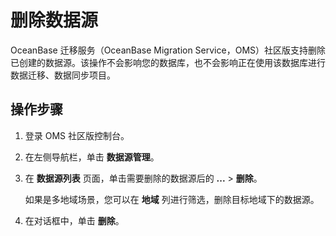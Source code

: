# 删除数据源

OceanBase 迁移服务（OceanBase Migration Service，OMS）社区版支持删除已创建的数据源。该操作不会影响您的数据库，也不会影响正在使用该数据库进行数据迁移、数据同步项目。

## 操作步骤

1. 登录 OMS 社区版控制台。

2. 在左侧导航栏，单击 **数据源管理**。

3. 在 **数据源列表** 页面，单击需要删除的数据源后的 **...** \> **删除**。

    如果是多地域场景，您可以在 **地域** 列进行筛选，删除目标地域下的数据源。

4. 在对话框中，单击 **删除**。
